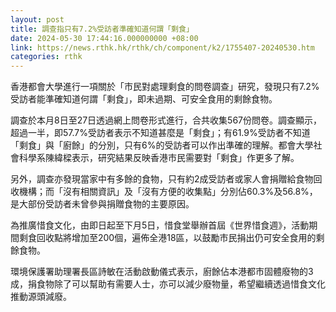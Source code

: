 ```yaml
---
layout: post
title: 調查指只有7.2%受訪者準確知道何謂「剩食」
date: 2024-05-30 17:44:16.000000000 +08:00
link: https://news.rthk.hk/rthk/ch/component/k2/1755407-20240530.htm
categories: rthk
---
```


香港都會大學進行一項關於「市民對處理剩食的問卷調查」研究，發現只有7.2%受訪者能準確知道何謂「剩食」，即未過期、可安全食用的剩餘食物。

調查於本月8日至27日透過網上問卷形式進行，合共收集567份問卷。調查顯示，超過一半，即57.7%受訪者表示不知道甚麼是「剩食」；有61.9%受訪者不知道「剩食」與「廚餘」的分別，只有6%的受訪者可以作出準確的理解。都會大學社會科學系陳緯樑表示，研究結果反映香港市民需要對「剩食」作更多了解。

另外，調查亦發現當家中有多餘的食物，只有約2成受訪者或家人會捐贈給食物回收機構；而「沒有相關資訊」及「沒有方便的收集點」分別佔60.3%及56.8%，是大部份受訪者未曾參與捐贈食物的主要原因。

為推廣惜食文化，由即日起至下月5日，惜食堂舉辦首屆《世界惜食週》，活動期間剩食回收點將增加至200個，遍佈全港18區，以鼓勵市民捐出仍可安全食用的剩餘食物。

環境保護署助理署長區詩敏在活動啟動儀式表示，廚餘佔本港都市固體廢物的3成，捐食物除了可以幫助有需要人士，亦可以減少廢物量，希望繼續透過惜食文化推動源頭減廢。
